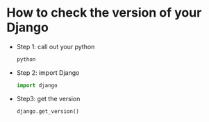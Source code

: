 # How to check the version of your Django

* Step 1: call out your python

  ``` cmd
  python
  ```

  

* Step 2: import Django 

  ``` python
  import django
  ```

  

* Step3: get the version

  ``` python
  django.get_version()
  ```

  

